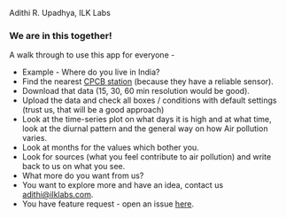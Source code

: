 Adithi R. Upadhya, ILK Labs

### We are in this together\!

A walk through to use this app for everyone -

  - Example - Where do you live in India?
  - Find the nearest [CPCB
    station](https://app.cpcbccr.com/ccr/#/caaqm-dashboard-all/caaqm-landing)
    (because they have a reliable sensor).
  - Download that data (15, 30, 60 min resolution would be good).
  - Upload the data and check all boxes / conditions with default
    settings (trust us, that will be a good approach)
  - Look at the time-series plot on what days it is high and at what
    time, look at the diurnal pattern and the general way on how Air
    pollution varies.
  - Look at months for the values which bother you.
  - Look for sources (what you feel contribute to air pollution) and
    write back to us on what you see.
  - What more do you want from us?
  - You want to explore more and have an idea, contact us
    <adithi@ilklabs.com>.
  - You have feature request - open an issue
    [here](https://github.com/adithirgis/OpenSourceAirQualityApp).
